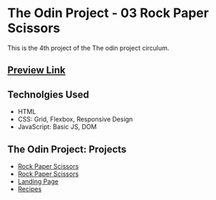 # The Odin Project - 03 Rock Paper Scissors
This is the 4th project of the The odin project circulum.
 

## <a href= "https://batoomer.github.io/odin-04-etch-a-sketch/">Preview Link</a><br>

## Technolgies Used
- HTML
- CSS: Grid, Flexbox, Responsive Design
- JavaScript: Basic JS, DOM

## The Odin Project: Projects
- <a href= "https://github.com/batoomer/odin-04-etch-a-sketch/">Rock Paper Scissors</a><br>
- <a href= "https://github.com/batoomer/odin-03-rock-paper-scissors/">Rock Paper Scissors</a><br>
- <a href= "https://github.com/batoomer/odin-02-landing-page">Landing Page</a><br>
- <a href= "https://github.com/batoomer/odin-01-recipes">Recipes</a><br>